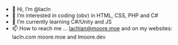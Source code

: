 - 👋 Hi, I’m @lacln
- 👀 I’m interested in coding (obv) in HTML, CSS, PHP and C#
- 🌱 I’m currently learning C#/Unity and JS
- 📫 How to reach me ... lachlan@moore.moe and on my websites: lacln.com moore.moe and lmoore.dev

<!---
lacln/lacln is a ✨ special ✨ repository because its `README.md` (this file) appears on your GitHub profile.
You can click the Preview link to take a look at your changes.
--->
